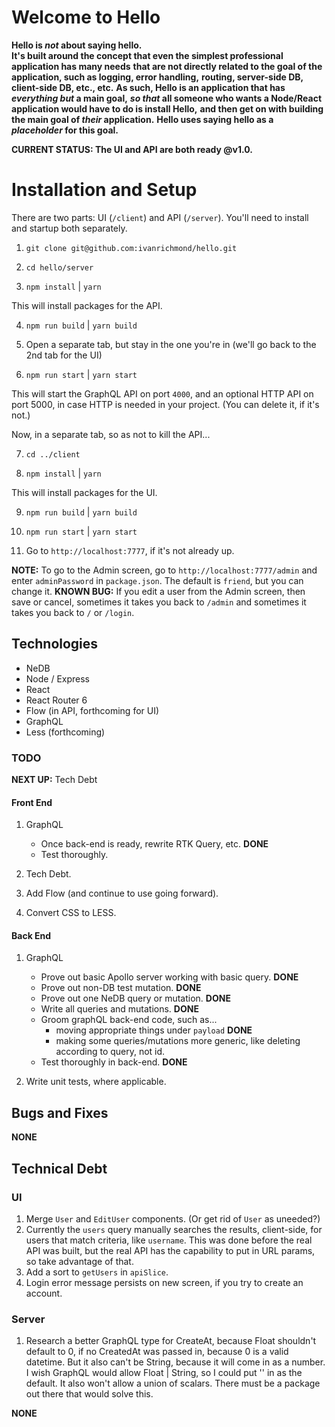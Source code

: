 # Welcome to Hello

**Hello is _not_ about saying hello.**  
**It's built around the concept that even the simplest professional application has many needs**
**that are not directly related to the goal of the application, such as logging, error handling,**
**routing, server-side DB, client-side DB, etc., etc.**
**As such, Hello is an application that has _everything but_ a main goal,**
**_so that_ all someone who wants a Node/React application would have to do is install Hello,**
**and then get on with building the main goal of _their_ application.**
**Hello uses saying hello as a _placeholder_ for this goal.**

**CURRENT STATUS: The UI and API are both ready @v1.0.**
# Installation and Setup

There are two parts: UI (`/client`) and API (`/server`).  You'll need to install
and startup both separately.

1. `git clone git@github.com:ivanrichmond/hello.git`

2. `cd hello/server`

3. `npm install` | `yarn`

This will install packages for the API.

4. `npm run build` | `yarn build`

5. Open a separate tab, but stay in the one you're in (we'll go back to the 2nd tab for the UI)

6. `npm run start` | `yarn start`

This will start the GraphQL API on port `4000`, and an optional HTTP API on port 5000, in case HTTP is needed in your project.  (You can delete it, if it's not.)

Now, in a separate tab, so as not to kill the API...

7. `cd ../client`

8. `npm install` | `yarn`

This will install packages for the UI.

9. `npm run build` | `yarn build`

10. `npm run start` | `yarn start`

11. Go to `http://localhost:7777`, if it's not already up.

**NOTE:** To go to the Admin screen, go to `http://localhost:7777/admin` and enter `adminPassword` in `package.json`.  The default is `friend`, but you can change it. 
**KNOWN BUG:** If you edit a user from the Admin screen, then save or cancel, sometimes it takes you back to `/admin` and sometimes it takes you back to `/` or `/login`.
## Technologies

- NeDB
- Node / Express
- React
- React Router 6
- Flow (in API, forthcoming for UI)
- GraphQL
- Less (forthcoming)


### TODO

**NEXT UP:** Tech Debt
#### Front End

1. GraphQL
    
    - Once back-end is ready, rewrite RTK Query, etc. **DONE**
    - Test thoroughly.

2. Tech Debt.
3. Add Flow (and continue to use going forward).
4. Convert CSS to LESS.

#### Back End

1. GraphQL
    
    - Prove out basic Apollo server working with basic query. **DONE**
    - Prove out non-DB test mutation. **DONE**
    - Prove out one NeDB query or mutation. **DONE**
    - Write all queries and mutations. **DONE**
    - Groom graphQL back-end code, such as...
        - moving appropriate things under `payload` **DONE**
        - making some queries/mutations more generic, like deleting according to query, not id.
    - Test thoroughly in back-end. **DONE**

2. Write unit tests, where applicable.
## Bugs and Fixes

**NONE**
## Technical Debt

### UI

1. Merge `User` and `EditUser` components.  (Or get rid of `User` as uneeded?)
2. Currently the `users` query manually searches the results, client-side, for
users that match criteria, like `username`.  This was done before the real API 
was built, but the real API has the capability to put in URL params, so take 
advantage of that.
3. Add a sort to `getUsers` in `apiSlice`.
4. Login error message persists on new screen, if you try to create an account.
### Server
1. Research a better GraphQL type for CreateAt, because Float shouldn't default to 0, if no CreatedAt
 was passed in, because 0 is a valid datetime.  But it also can't be String, because it will come in
as a number.  I wish GraphQL would allow Float | String, so I could put '' in as the default.
It also won't allow a union of scalars.  There must be a package out there that would solve this.

**NONE**
